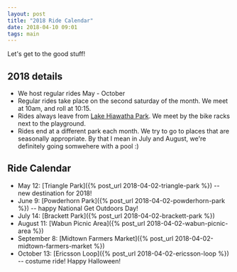 ```yaml
---
layout: post
title: "2018 Ride Calendar"
date: 2018-04-10 09:01
tags: main
---
```

Let's get to the good stuff!

## 2018 details
* We host regular rides May - October
* Regular rides take place on the second saturday of the month. We meet at 10am, and roll at 10:15.
* Rides always leave from [Lake Hiawatha Park](https://www.minneapolisparks.org/parks__destinations/parks__lakes/lake_hiawatha_park/). We meet by the bike racks next to the playground.
* Rides end at a different park each month. We try to go to places that are seasonally appropriate. By that I mean in July and August, we're definitely going somwehere with a pool :)

## Ride Calendar
* May 12: [Triangle Park]({% post_url 2018-04-02-triangle-park %}) -- new destination for 2018!
* June 9: [Powderhorn Park]({% post_url 2018-04-02-powderhorn-park %}) -- happy National Get Outdoors Day!
* July 14: [Brackett Park]({% post_url 2018-04-02-brackett-park %})
* August 11: [Wabun Picnic Area]({% post_url 2018-04-02-wabun-picnic-area %})
* September 8: [Midtown Farmers Market]({% post_url 2018-04-02-midtown-farmers-market %})
* October 13: [Ericsson Loop]({% post_url 2018-04-02-ericsson-loop %}) -- costume ride! Happy Halloween!
